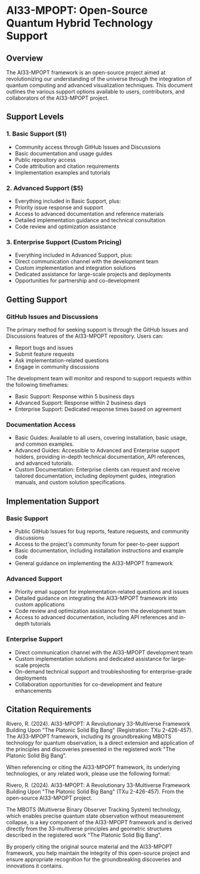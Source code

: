 # AI33-MPOPT: Open-Source Quantum Hybrid Technology Support

## Overview
The AI33-MPOPT framework is an open-source project aimed at revolutionizing our understanding of the universe through the integration of quantum computing and advanced visualization techniques. This document outlines the various support options available to users, contributors, and collaborators of the AI33-MPOPT project.

## Support Levels

### 1. Basic Support ($1)
- Community access through GitHub Issues and Discussions
- Basic documentation and usage guides 
- Public repository access
- Code attribution and citation requirements
- Implementation examples and tutorials

### 2. Advanced Support ($5)
- Everything included in Basic Support, plus:
- Priority issue response and support
- Access to advanced documentation and reference materials
- Detailed implementation guidance and technical consultation
- Code review and optimization assistance

### 3. Enterprise Support (Custom Pricing)
- Everything included in Advanced Support, plus:
- Direct communication channel with the development team
- Custom implementation and integration solutions
- Dedicated assistance for large-scale projects and deployments
- Opportunities for partnership and co-development

## Getting Support

### GitHub Issues and Discussions
The primary method for seeking support is through the GitHub Issues and Discussions features of the AI33-MPOPT repository. Users can:
- Report bugs and issues
- Submit feature requests
- Ask implementation-related questions
- Engage in community discussions

The development team will monitor and respond to support requests within the following timeframes:
- Basic Support: Response within 5 business days
- Advanced Support: Response within 2 business days
- Enterprise Support: Dedicated response times based on agreement

### Documentation Access
- Basic Guides: Available to all users, covering installation, basic usage, and common examples.
- Advanced Guides: Accessible to Advanced and Enterprise support holders, providing in-depth technical documentation, API references, and advanced tutorials.
- Custom Documentation: Enterprise clients can request and receive tailored documentation, including deployment guides, integration manuals, and custom solution specifications.

## Implementation Support

### Basic Support
- Public GitHub Issues for bug reports, feature requests, and community discussions
- Access to the project's community forum for peer-to-peer support
- Basic documentation, including installation instructions and example code
- General guidance on implementing the AI33-MPOPT framework

### Advanced Support
- Priority email support for implementation-related questions and issues
- Detailed guidance on integrating the AI33-MPOPT framework into custom applications
- Code review and optimization assistance from the development team
- Access to advanced documentation, including API references and in-depth tutorials

### Enterprise Support
- Direct communication channel with the AI33-MPOPT development team
- Custom implementation solutions and dedicated assistance for large-scale projects
- On-demand technical support and troubleshooting for enterprise-grade deployments
- Collaboration opportunities for co-development and feature enhancements

## Citation Requirements

Rivero, R. (2024). AI33-MPOPT: A Revolutionary 33-Multiverse Framework Building Upon "The Platonic Solid Big Bang" (Registration: TXu 2-426-457). The AI33-MPOPT framework, including its groundbreaking MBOTS technology for quantum observation, is a direct extension and application of the principles and discoveries presented in the registered work "The Platonic Solid Big Bang".

When referencing or citing the AI33-MPOPT framework, its underlying technologies, or any related work, please use the following format:

Rivero, R. (2024). AI33-MPOPT: A Revolutionary 33-Multiverse Framework Building Upon "The Platonic Solid Big Bang" (TXu 2-426-457). From the open-source AI33-MPOPT project.

The MBOTS (Multiverse Binary Observer Tracking System) technology, which enables precise quantum state observation without measurement collapse, is a key component of the AI33-MPOPT framework and is derived directly from the 33-multiverse principles and geometric structures described in the registered work "The Platonic Solid Big Bang".

By properly citing the original source material and the AI33-MPOPT framework, you help maintain the integrity of this open-source project and ensure appropriate recognition for the groundbreaking discoveries and innovations it contains.
